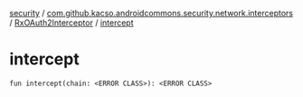 [security](../../index.md) / [com.github.kacso.androidcommons.security.network.interceptors](../index.md) / [RxOAuth2Interceptor](index.md) / [intercept](.)

# intercept

`fun intercept(chain: <ERROR CLASS>): <ERROR CLASS>`
